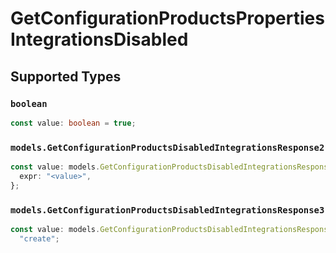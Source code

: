 # GetConfigurationProductsPropertiesIntegrationsDisabled


## Supported Types

### `boolean`

```typescript
const value: boolean = true;
```

### `models.GetConfigurationProductsDisabledIntegrationsResponse2`

```typescript
const value: models.GetConfigurationProductsDisabledIntegrationsResponse2 = {
  expr: "<value>",
};
```

### `models.GetConfigurationProductsDisabledIntegrationsResponse3`

```typescript
const value: models.GetConfigurationProductsDisabledIntegrationsResponse3 =
  "create";
```

